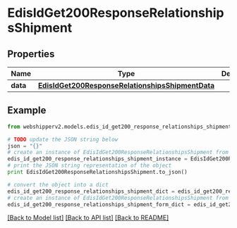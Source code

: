 # EdisIdGet200ResponseRelationshipsShipment


## Properties
Name | Type | Description | Notes
------------ | ------------- | ------------- | -------------
**data** | [**EdisIdGet200ResponseRelationshipsShipmentData**](EdisIdGet200ResponseRelationshipsShipmentData.md) |  | [optional] 

## Example

```python
from webshipperv2.models.edis_id_get200_response_relationships_shipment import EdisIdGet200ResponseRelationshipsShipment

# TODO update the JSON string below
json = "{}"
# create an instance of EdisIdGet200ResponseRelationshipsShipment from a JSON string
edis_id_get200_response_relationships_shipment_instance = EdisIdGet200ResponseRelationshipsShipment.from_json(json)
# print the JSON string representation of the object
print EdisIdGet200ResponseRelationshipsShipment.to_json()

# convert the object into a dict
edis_id_get200_response_relationships_shipment_dict = edis_id_get200_response_relationships_shipment_instance.to_dict()
# create an instance of EdisIdGet200ResponseRelationshipsShipment from a dict
edis_id_get200_response_relationships_shipment_form_dict = edis_id_get200_response_relationships_shipment.from_dict(edis_id_get200_response_relationships_shipment_dict)
```
[[Back to Model list]](../README.md#documentation-for-models) [[Back to API list]](../README.md#documentation-for-api-endpoints) [[Back to README]](../README.md)


